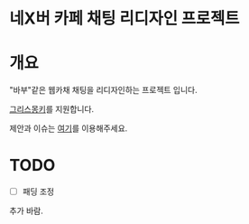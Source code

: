 네X버 카페 채팅 리디자인 프로젝트
===

# 개요

"바부"같은 웹카채 채팅을 리디자인하는 프로젝트 입니다.

[그리스몽키](http://wiki.greasespot.net/Main_Page)를 지원합니다.

제안과 이슈는 [여기](https://github.com/sdbx/ncc-redesign/issues)를 이용해주세요.

# TODO

 - [ ] 패딩 조정
 
 추가 바람.